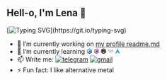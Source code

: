 ## Hell-o, I'm Lena 👋
[![Typing SVG](https://readme-typing-svg.demolab.com/?multiline=true&height=100&duration=1500&pause=1000&font=Montserrat&lines=Average+ITMO+University+student;Young+software+developer;)](https://git.io/typing-svg)
- 🔭 I’m currently working on [my profile readme.md](https://github.com/Taieta/Taieta)
- 🌱 I’m currently learning <img src="https://github.com/devicons/devicon/blob/v2.16.0/icons/cplusplus/cplusplus-original.svg" alt="cplusplus" height="12"> <img src="https://github.com/devicons/devicon/blob/v2.16.0/icons/csharp/csharp-original.svg" alt="csharp" height="12"> <img src="https://github.com/devicons/devicon/blob/v2.16.0/icons/rust/rust-original.svg" alt="rust" height="12"> <img src="https://github.com/devicons/devicon/blob/v2.16.0/icons/tex/tex-original.svg" alt="tex" height="12"> <img src="https://github.com/devicons/devicon/blob/v2.16.0/icons/archlinux/archlinux-original.svg" alt="archlinux" height="12">
- 📫 Write me: [<img src="https://user-images.githubusercontent.com/49933115/139837223-bf23d3a9-4638-4e17-994a-ac8678d5f517.png" alt="telegram" height="12">](https://t.me/Taieta) [<img src="https://cloud.githubusercontent.com/assets/7534680/4515518/6739a508-4bc1-11e4-80bc-670bcc216762.png" alt="gmail" height="12">](mailto:taietartistic@gmail.com)
- ⚡ Fun fact: I like alternative metal 
